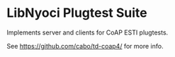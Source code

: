 LibNyoci Plugtest Suite
===================

Implements server and clients for CoAP ESTI plugtests.

See https://github.com/cabo/td-coap4/ for more info.
